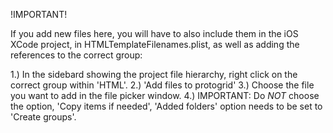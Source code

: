 !IMPORTANT!

If you add new files here, you will have to also include them in the iOS XCode project, in HTMLTemplateFilenames.plist, as well as adding the references to the correct group:

1.) In the sidebard showing the project file hierarchy, right click on the correct group within 'HTML'.
2.) 'Add files to protogrid'
3.) Choose the file you want to add in the file picker window.
4.) IMPORTANT: Do *NOT* choose the option, 'Copy  items if needed', 'Added folders' option needs to be set to 'Create groups'.